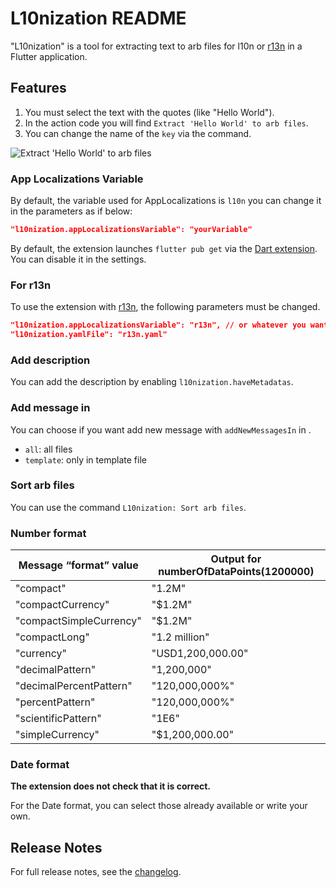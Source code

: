 # L10nization README

"L10nization" is a tool for extracting text to arb files for l10n or [r13n](https://github.com/VeryGoodOpenSource/r13n) in a Flutter application.

## Features

1. You must select the text with the quotes (like "Hello World").
1. In the action code you will find `Extract 'Hello World' to arb files`.
1. You can change the name of the `key` via the command.

![Extract 'Hello World' to arb files](https://github.com/lsaudon/l10nization/blob/main/images/extract-to-arb-files.gif?raw=true)

### App Localizations Variable

By default, the variable used for AppLocalizations is `l10n` you can change it in the parameters as if below:

```json
"l10nization.appLocalizationsVariable": "yourVariable"
```

By default, the extension launches `flutter pub get` via the [Dart extension](https://marketplace.visualstudio.com/items?itemName=Dart-Code.dart-code). You can disable it in the settings.

### For r13n

To use the extension with [r13n](https://github.com/VeryGoodOpenSource/r13n), the following parameters must be changed.

```json
"l10nization.appLocalizationsVariable": "r13n", // or whatever you want.
"l10nization.yamlFile": "r13n.yaml"
```

### Add description

You can add the description by enabling `l10nization.haveMetadatas`.

### Add message in

You can choose if you want add new message with `addNewMessagesIn` in .

- `all`: all files
- `template`: only in template file

### Sort arb files

You can use the command `L10nization: Sort arb files`.

### Number format

| Message “format” value  | Output for numberOfDataPoints(1200000) |
| ----------------------- | -------------------------------------- |
| "compact"               | "1.2M"                                 |
| "compactCurrency"       | "$1.2M"                                |
| "compactSimpleCurrency" | "$1.2M"                                |
| "compactLong"           | "1.2 million"                          |
| "currency"              | "USD1,200,000.00"                      |
| "decimalPattern"        | "1,200,000"                            |
| "decimalPercentPattern" | "120,000,000%"                         |
| "percentPattern"        | "120,000,000%"                         |
| "scientificPattern"     | "1E6"                                  |
| "simpleCurrency"        | "$1,200,000.00"                        |

### Date format

**The extension does not check that it is correct.**

For the Date format, you can select those already available or write your own.

## Release Notes

For full release notes, see the [changelog](CHANGELOG.md).

